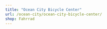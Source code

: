 ```yaml
---
title: "Ocean City Bicycle Center"
url: /ocean-city/ocean-city-bicycle-center/
shop: Fahrrad
---
```

